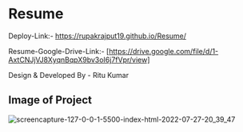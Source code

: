# Resume

Deploy-Link:- https://rupakrajput19.github.io/Resume/

Resume-Google-Drive-Link:- [https://drive.google.com/file/d/1-AxtCNJjVJ8XyqnBqpX9bv3oI6j7fVpr/view]

Design & Developed By - Ritu Kumar

## Image of Project

![screencapture-127-0-0-1-5500-index-html-2022-07-27-20_39_47](https://user-images.githubusercontent.com/95040772/181284967-6e8c4f93-0c2b-4785-897f-4548743212a6.png)
